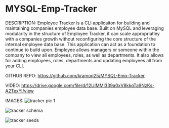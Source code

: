 # MYSQL-Emp-Tracker

DESCRIPTION: Employee Tracker is a CLI applicaiton for building and maintaining companies employee data base. Built on MySQL and leveraging modularity in the structure of Employee Tracker, it can scale appropriatley with a companies growth without reconfiguring the core structure of the internal employee data base. This application can act as a foundation to continue to build upon. Employee allows managers or someone within the company to view all employees, roles, as well as departments. It also allows for adding employees, roles, departments and updating employees all from your CLI.

GITHUB REPO: 
https://github.com/kramon25/MYSQL-Emp-Tracker

VIDEO:
https://drive.google.com/file/d/12UlMMl339a0xV8kkqTa9NzKs-A2TexYi/view

IMAGES:
![tracker pic 1](https://github.com/kramon25/MYSQL-Emp-Tracker/assets/133789904/1fc2886f-9ac3-4621-bb5f-b34a895972ed)


![tracker schema](https://github.com/kramon25/MYSQL-Emp-Tracker/assets/133789904/7b7c591f-970e-48d1-bb3d-421c225fa740)


![tracker seeds](https://github.com/kramon25/MYSQL-Emp-Tracker/assets/133789904/2b8e197b-6159-4e40-848b-a5ce6d5a7f69)
